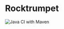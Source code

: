 # Rocktrumpet
![Java CI with Maven](https://github.com/digitallypink/rocktrumpet/workflows/Java%20CI%20with%20Maven/badge.svg) 

